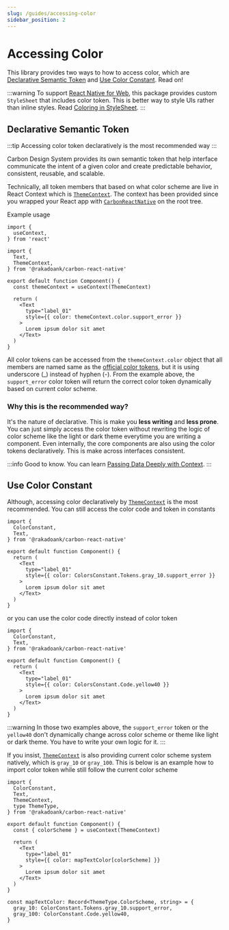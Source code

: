 ```yaml
---
slug: /guides/accessing-color
sidebar_position: 2
---
```


# Accessing Color

This library provides two ways to how to access color, which are [Declarative Semantic Token](#declarative-semantic-token) and [Use Color Constant](#use-color-constant). Read on!

:::warning
To support [React Native for Web](https://necolas.github.io/react-native-web), this package provides custom `StyleSheet` that includes color token. This is better way to style UIs rather than inline styles. Read [Coloring in StyleSheet](./coloring-in-stylesheet).
:::

## Declarative Semantic Token

:::tip
Accessing color token declaratively is the most recommended way
:::

Carbon Design System provides its own semantic token that help interface communicate the intent of a given color and create predictable behavior, consistent, reusable, and scalable.

Technically, all token members that based on what color scheme are live in React Context which is [`ThemeContext`](../definitions/variables/ThemeContext.md). The context has been provided since you wrapped your React app with [`CarbonReactNative`](../definitions/functions/CarbonReactNative.md) on the root tree.

Example usage
```tsx
import {
  useContext,
} from 'react'

import {
  Text,
  ThemeContext,
} from '@rakadoank/carbon-react-native'

export default function Component() {
  const themeContext = useContext(ThemeContext)

  return (
    <Text
      type="label_01"
      style={{ color: themeContext.color.support_error }}
    >
      Lorem ipsum dolor sit amet
    </Text>
  )
}
```

All color tokens can be accessed from the `themeContext.color` object that all members are named same as the [official color tokens](https://carbondesignsystem.com/elements/color/tokens/), but it is using underscore (_) instead of hyphen (-). From the example above, the `support_error` color token will return the correct color token dynamically based on current color scheme.

### Why this is the recommended way?

It's the nature of declarative. This is make you **less writing** and **less prone**. You can just simply access the color token without rewriting the logic of color scheme like the light or dark theme everytime you are writing a component. Even internally, the core components are also using the color tokens declaratively. This is make across interfaces consistent.

:::info
Good to know. You can learn [Passing Data Deeply with Context](https://react.dev/learn/passing-data-deeply-with-context).
:::

## Use Color Constant

Although, accessing color declaratively by [`ThemeContext`](../definitions/variables/ThemeContext.md) is the most recommended. You can still access the color code and token in constants

```tsx
import {
  ColorConstant,
  Text,
} from '@rakadoank/carbon-react-native'

export default function Component() {
  return (
    <Text
      type="label_01"
      style={{ color: ColorsConstant.Tokens.gray_10.support_error }}
    >
      Lorem ipsum dolor sit amet
    </Text>
  )
}
```

or you can use the color code directly instead of color token

```tsx
import {
  ColorConstant,
  Text,
} from '@rakadoank/carbon-react-native'

export default function Component() {
  return (
    <Text
      type="label_01"
      style={{ color: ColorsConstant.Code.yellow40 }}
    >
      Lorem ipsum dolor sit amet
    </Text>
  )
}
```

:::warning
In those two examples above, the `support_error` token or the `yellow40` don't dynamically change across color scheme or theme like light or dark theme. You have to write your own logic for it.
:::

If you insist, [`ThemeContext`](../definitions/variables/ThemeContext.md) is also providing current color scheme system natively, which is `gray_10` or `gray_100`. This is below is an example how to import color token while still follow the current color scheme

```tsx
import {
  ColorConstant,
  Text,
  ThemeContext,
  type ThemeType,
} from '@rakadoank/carbon-react-native'

export default function Component() {
  const { colorScheme } = useContext(ThemeContext)

  return (
    <Text
      type="label_01"
      style={{ color: mapTextColor[colorScheme] }}
    >
      Lorem ipsum dolor sit amet
    </Text>
  )
}

const mapTextColor: Record<ThemeType.ColorScheme, string> = {
  gray_10: ColorConstant.Tokens.gray_10.support_error,
  gray_100: ColorConstant.Code.yellow40,
}
```